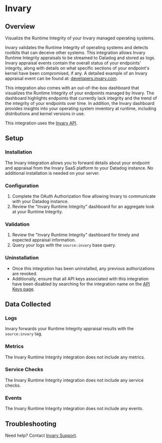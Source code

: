 # Invary

## Overview

Visualize the Runtime Integrity of your Invary managed operating systems.

Invary validates the Runtime Integrity of operating systems and detects rootkits that can deceive other systems. This integration allows Invary Runtime Integrity appraisals to be streamed to Datadog and stored as logs. Invary appraisal events contain the overall status of your endpoints' integrity, along with details on what specific sections of your endpoint's kernel have been compromised, if any.  A detailed example of an Invary appraisal event can be found at: [developers.invary.com][1].

This integration also comes with an out-of-the-box dashboard that visualizes the Runtime Integrity of your endpoints managed by Invary.  The dashboard highlights endpoints that currently lack integrity and the trend of the integrity of your endpoints over time.  In addition, the Invary dashboard provides insights into your operating system inventory at runtime, including distributions and kernel versions in use.

This integration uses the [Invary API][1].

## Setup

### Installation

The Invary integration allows you to forward details about your endpoint and appraisal from the Invary SaaS platform to your Datadog instance. No additional installation is needed on your server.

### Configuration

1. Complete the OAuth Authorization flow allowing Invary to communicate with your Datadog instance.
2. Review the "Invary Runtime Integrity" dashboard for an aggregate look at your Runtime Integrity.

### Validation

1. Review the "Invary Runtime Integrity" dashboard for timely and expected appraisal information.
2. Query your logs with the `source:invary` base query.

### Uninstallation

- Once this integration has been uninstalled, any previous authorizations are revoked. 
- Additionally, ensure that all API keys associated with this integration have been disabled by searching for the integration name on the [API Keys page][2].

## Data Collected

### Logs

Invary forwards your Runtime Integrity appraisal results with the `source:invary` tag. 

### Metrics
The Invary Runtime Integrity integration does not include any metrics.

### Service Checks
The Invary Runtime Integrity integration does not include any service checks.

### Events
The Invary Runtime Integrity integration does not include any events.

## Troubleshooting

Need help? Contact [Invary Support][3].

[1]: https://developers.invary.com/
[2]: /organization-settings/api-keys
[3]: mailto:support@invary.com

